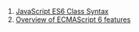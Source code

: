 <ol>
    <li>
        <a href="https://coryrylan.com/blog/javascript-es6-class-syntax" target="_blank">
            JavaScript ES6 Class Syntax
        </a>
    </li>
    <li>
        <a href="https://github.com/lukehoban/es6features">
            Overview of ECMAScript 6 features
        </a>
    </li>
</ol>
